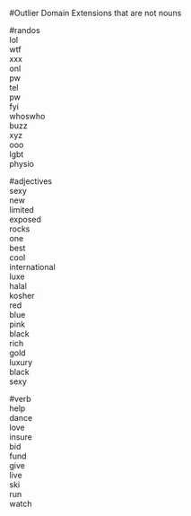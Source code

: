 #Outlier Domain Extensions that are not nouns  
  
  
#randos  
lol  
wtf  
xxx  
onl  
pw  
tel  
pw  
fyi  
whoswho  
buzz  
xyz  
ooo  
lgbt  
physio  
  
  
  
#adjectives  
sexy  
new  
limited  
exposed  
rocks  
one  
best  
cool  
international  
luxe  
halal  
kosher  
red  
blue  
pink  
black  
rich  
gold  
luxury  
black  
sexy  
  
  
#verb  
help  
dance  
love  
insure  
bid  
fund  
give  
live  
ski  
run  
watch  
  
  
  
  
